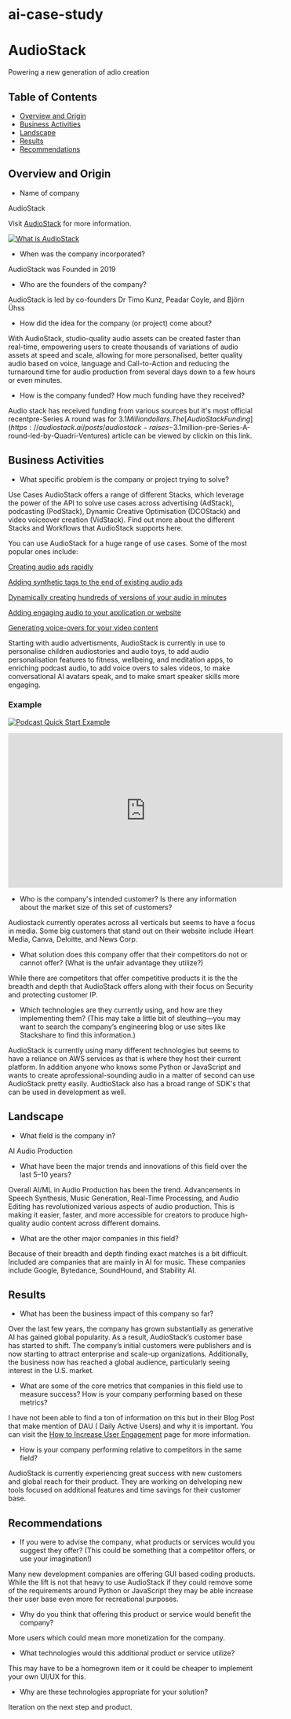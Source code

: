 # ai-case-study

# AudioStack

Powering a new generation of adio creation

## Table of Contents

- [Overview and Origin](#Overview_and_Origin)
- [Business Activities](#Business_Activities)
- [Landscape](#Landscape)
- [Results](#Results)
- [Recommendations](#Recommendations)

## Overview and Origin

* Name of company

AudioStack

Visit [AudioStack](https://audiostack.ai/) for more information.

[![What is AudioStack](https://www.youtube.com/watch?v=qy-kGsnMOR8)](["https://www.youtube.com/watch?v=qy-kGsnMOR8"])


* When was the company incorporated?

AudioStack was Founded in 2019

* Who are the founders of the company?

AudioStack is led by co-founders Dr Timo Kunz, Peadar Coyle, and Björn Ühss

* How did the idea for the company (or project) come about?

With AudioStack, studio-quality audio assets can be created faster than real-time, empowering users to create thousands of variations of audio assets at speed and scale, allowing for more personalised, better quality audio based on voice, language and Call-to-Action and reducing the turnaround time for audio production from several days down to a few hours or even minutes.

* How is the company funded? How much funding have they received?

Audio stack has received funding from various sources but it's most official recentpre-Series A round was for $3.1 Million dollars.  The [AudioStack Funding](https://audiostack.ai/posts/audiostack-raises-$3.1million-pre-Series-A-round-led-by-Quadri-Ventures) article can be viewed by clickin on this link.

## Business Activities

* What specific problem is the company or project trying to solve?

Use Cases
AudioStack offers a range of different Stacks, which leverage the power of the API to solve use cases across advertising (AdStack), podcasting (PodStack), Dynamic Creative Optimisation (DCOStack) and video voiceover creation (VidStack). Find out more about the different Stacks and Workflows that AudioStack supports here.

You can use AudioStack for a huge range of use cases. Some of the most popular ones include:

[Creating audio ads rapidly](https://docs.audiostack.ai/docs/beginners-guide-your-first-audio)

[Adding synthetic tags to the end of existing audio ads](https://docs.audiostack.ai/docs/advanced-timing-example-add-a-tag-to-the-end-of-an-advert)

[Dynamically creating hundreds of versions of your audio in minutes](https://docs.audiostack.ai/docs/ai-dynamic-creative-optimisations-quickstart)

[Adding engaging audio to your application or website](https://docs.audiostack.ai/docs/sdks)

[Generating voice-overs for your video content](https://docs.audiostack.ai/docs/video-voiceover-usecase)

Starting with audio advertisments, AudioStack is currently in use to personalise children audiostories and audio toys, to add audio personalisation features to fitness, wellbeing, and meditation apps, to enriching podcast audio, to add voice overs to sales videos, to make conversational AI avatars speak, and to make smart speaker skills more engaging.

### Example

[![Podcast Quick Start Example](https://www.youtube.com/watch?v=_hAjlq97P9k)](["https://www.youtube.com/watch?v=_hAjlq97P9k"])
<iframe width="560" height="315" src="https://youtu.be/_hAjlq97P9k" frameborder="0" allowfullscreen></iframe>


* Who is the company's intended customer? Is there any information about the market size of this set of customers?

Audiostack currently operates across all verticals but seems to have a focus in media.  Some big customers that stand out on their website include iHeart Media, Canva, Deloitte, and News Corp.

* What solution does this company offer that their competitors do not or cannot offer? (What is the unfair advantage they utilize?)

While there are competitors that offer competitive products it is the the breadth and depth that AudioStack offers along with their focus on Security and protecting customer IP.

* Which technologies are they currently using, and how are they implementing them? (This may take a little bit of sleuthing&mdash;you may want to search the company’s engineering blog or use sites like Stackshare to find this information.)

AudioStack is currently using many different technologies but seems to have a reliance on AWS services as that is where they host their current platform.  In addition anyone who knows some Python or JavaScript and wants to create aprofessional-sounding audio in a matter of second can use AudioStack pretty easily.  AudtioStack also has a broad range of SDK's that can be used in development as well.


## Landscape

* What field is the company in?

AI Audio Production

* What have been the major trends and innovations of this field over the last 5&ndash;10 years?

Overall AI/ML in Audio Production has been the trend.  Advancements in Speech Synthesis, Music Generation, Real-Time Processing, and Audio Editing has revolutionized various aspects of audio production.  This is making it easier, faster, and more accessible for creators to produce high-quality audio content across different domains.

* What are the other major companies in this field?

Because of their breadth and depth finding exact matches is a bit difficult.  Included are companies that are mainly in AI for music.  These companies include Google, Bytedance, SoundHound, and Stability AI.

## Results

* What has been the business impact of this company so far?

Over the last few years, the company has grown substantially as generative AI has gained global popularity. As a result, AudioStack’s customer base has started to shift. The company’s initial customers were publishers and is now starting to attract enterprise and scale-up organizations. Additionally, the business now has reached a global audience, particularly seeing interest in the U.S. market. 

* What are some of the core metrics that companies in this field use to measure success? How is your company performing based on these metrics?

I have not been able to find a ton of information on this but in their Blog Post that make mention of DAU ( Daily Active Users) and why it is important.  You can visit the [How to Increase User Engagement](https://audiostack.ai/posts/how-to-increase-user-engagement-for-you-app-using-audio) page for more information.


* How is your company performing relative to competitors in the same field?

AudioStack is currently experiencing great success with new customers and global reach for their product.  They are working on delveloping new tools focused on additional features and time savings for their customer base.

## Recommendations

* If you were to advise the company, what products or services would you suggest they offer? (This could be something that a competitor offers, or use your imagination!)

Many new development companies are offering GUI based coding products.  While the lift is not that heavy to use AudioStack if they could remove some of the requirements around Python or JavaScript they may be able increase their user base even more for recreational purposes.

* Why do you think that offering this product or service would benefit the company?

More users which could mean more monetization for the company.

* What technologies would this additional product or service utilize?

This may have to be a homegrown item or it could be cheaper to implement your own UI/UX for this.

* Why are these technologies appropriate for your solution?

Iteration on the next step and product.